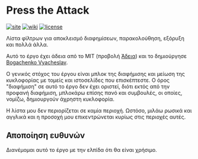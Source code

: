 <!--
This file is part of the Press the Attack project,
Copyright (c) 2018 Bogachenko Vyacheslav

Press the Attack is a free project: You can distribute it and/or modify
it in accordance with the MIT license published by the Massachusetts Institute of Technology.

The Press the Attack project is distributed in the hope that it will be useful,
and is provided "AS IS", WITHOUT ANY WARRANTY, EXPRESSLY EXPRESSED OR IMPLIED.
WE ARE NOT RESPONSIBLE FOR ANY DAMAGES DUE TO THE USE OF THIS PROJECT OR ITS PARTS.
For more information, see the MIT license.

Author: Bogachenko Vyacheslav <https://github.com/bogachenko>
Email: bogachenkove@gmail.com
Github: https://github.com/bogachenko/presstheattack/
Last modified: December 11, 2018
License: MIT <https://github.com/bogachenko/presstheattack/blob/master/LICENSE.md>
Problem reports: https://github.com/bogachenko/presstheattack/issues
Title: README.gr-GR.md
URL: https://raw.githubusercontent.com/bogachenko/presstheattack/master/README.gr-GR.md
Wiki: https://github.com/bogachenko/presstheattack/wiki

Download the entire Press the Attack project at https://github.com/bogachenko/presstheattack/archive/master.zip -->

# Press the Attack
[![site](https://img.shields.io/badge/site-up-%233fb912.svg)](https://bogachenko.github.io/presstheattack/)
[![wiki](https://img.shields.io/badge/wiki-up-%233fb912.svg)](https://github.com/bogachenko/presstheattack/wiki)
[![license](https://img.shields.io/badge/license-MIT-%233fb912.svg)](https://raw.githubusercontent.com/bogachenko/presstheattack/master/LICENSE.md)

Λίστα φίλτρων για αποκλεισμό διαφημίσεων, παρακολούθηση, εξόρυξη και πολλά άλλα.

Αυτό το έργο έχει άδεια από το MIT (προβολή [Άδεια](https://raw.githubusercontent.com/bogachenko/presstheattack/master/LICENSE.md)) και το δημιούργησε [Bogachenko Vyacheslav](https://github.com/bogachenko).

Ο γενικός στόχος του έργου είναι μπλοκ της διαφήμισης και μείωση της κυκλοφορίας με τομείς και ιστοσελίδες που επισκέπτεστε.
Ο όρος "διαφήμιση" σε αυτό το έργο δεν έχει οριστεί, διότι εκτός από την προφανή διαφήμιση, μπλοκάρω επίσης πανό και συμβουλές, οι οποίες, νομίζω, δημιουργούν άχρηστη κυκλοφορία.

Η λίστα μου δεν περιορίζεται σε καμία περιοχή. Ωστόσο, μιλάω ρωσικά και αγγλικά και η προσοχή μου επικεντρώνεται κυρίως στις περιοχές αυτές.

## Αποποίηση ευθυνών

Διανέμομαι αυτό το έργο με την ελπίδα ότι θα είναι χρήσιμο.